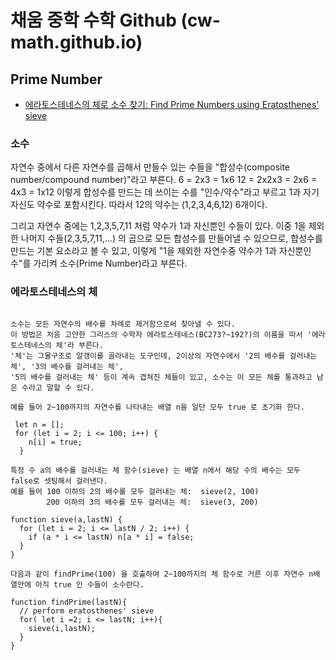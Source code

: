 # 채움 중학 수학 Github (cw-math.github.io)

## Prime Number 
- [에라토스테네스의 체로 소수 찾기: Find Prime Numbers using Eratosthenes' sieve](https://cw-math.github.io/PrimeNumber/)

### 소수
 자연수 중에서 다른 자연수를 곱해서 만들수 있는 수들을 "합성수(composite number/compound number)"라고 부른다.
      6 = 2x3 = 1x6
      12 = 2x2x3 = 2x6 = 4x3 = 1x12
 이렇게 합성수를 만드는 데 쓰이는 수를 "인수/약수"라고 부르고 1과 자기자신도 약수로 포함시킨다. 따라서 12의 약수는 (1,2,3,4,6,12) 6개이다. 
 
 그리고 자연수 중에는 1,2,3,5,7,11 처럼 약수가 1과 자신뿐인 수들이 있다. 
 이중 1을 제외한 나머지 수들(2,3,5,7,11,...) 의 곱으로 모든 합성수를 만들어낼 수 있으므로, 합성수를 만드는 기본 요소라고 볼 수 있고, 
 이렇게 "1을 제외한 자연수중 약수가 1과 자신뿐인 수"를 가리켜 소수(Prime Number)라고 부른다.
      

### 에라토스테네스의 체
```

소수는 모든 자연수의 배수를 차례로 제거함으로써 찾아낼 수 있다. 
이 방법은 처음 고안한 그리스의 수학자 에라토스테네스(BC273?~192?)의 이름을 따서 '에라토스테네스의 체'라 부른다. 
'체'는 그물구조로 알갱이를 골라내는 도구인데, 2이상의 자연수에서 '2의 배수를 걸러내는 체', '3의 배수를 걸러내는 체', 
'5의 배수를 걸러내는 체' 등이 계속 겹쳐진 체들이 있고, 소수는 이 모든 체를 통과하고 남은 수라고 말할 수 있다. 

예를 들어 2~100까지의 자연수를 나타내는 배열 n을 일단 모두 true 로 초기화 한다.

 let n = [];
 for (let i = 2; i <= 100; i++) {
    n[i] = true;
  }

특정 수 a의 배수를 걸러내는 체 함수(sieve) 는 배열 n에서 해당 수의 배수는 모두 false로 셋팅해서 걸러낸다. 
예를 들어 100 이하의 2의 배수를 모두 걸러내는 체:  sieve(2, 100)
        200 이하의 3의 배수를 모두 걸러내는 체:  sieve(3, 200)

function sieve(a,lastN) {
  for (let i = 2; i <= lastN / 2; i++) {
    if (a * i <= lastN) n[a * i] = false;
  }
}

다음과 같이 findPrime(100) 을 호출하여 2~100까지의 체 함수로 거른 이후 자연수 n배열안에 아직 true 인 수들이 소수란다. 

function findPrime(lastN){
  // perform eratosthenes' sieve
  for( let i =2; i <= lastN; i++){
    sieve(i,lastN);
  }
}
```
